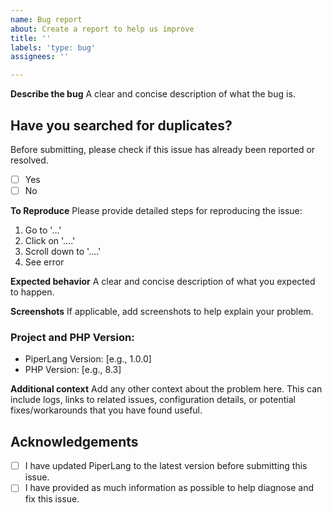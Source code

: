 ```yaml
---
name: Bug report
about: Create a report to help us improve
title: ''
labels: 'type: bug'
assignees: ''

---
```


**Describe the bug**
A clear and concise description of what the bug is.

## Have you searched for duplicates?
Before submitting, please check if this issue has already been reported or resolved.
- [ ] Yes
- [ ] No

**To Reproduce**
Please provide detailed steps for reproducing the issue:
1. Go to '...'
2. Click on '....'
3. Scroll down to '....'
4. See error

**Expected behavior**
A clear and concise description of what you expected to happen.

**Screenshots**
If applicable, add screenshots to help explain your problem.

### Project and PHP Version:
- PiperLang Version: [e.g., 1.0.0]
- PHP Version: [e.g., 8.3]

**Additional context**
Add any other context about the problem here. This can include logs, links to related issues, configuration details, or potential fixes/workarounds that you have found useful.

## Acknowledgements
- [ ] I have updated PiperLang to the latest version before submitting this issue.
- [ ] I have provided as much information as possible to help diagnose and fix this issue.
